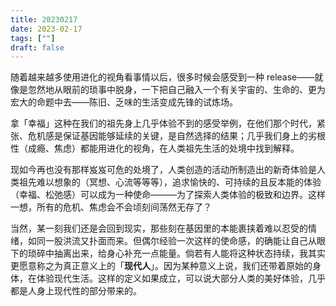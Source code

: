 ```yaml
---
title: 20230217
date: 2023-02-17
tags: [""]
draft: false
---
```


随着越来越多使用进化的视角看事情以后，很多时候会感受到一种 release——就像是忽然地从眼前的琐事中脱身，一下把自己融入一个有关宇宙的、生命的、更为宏大的命题中去——陈旧、乏味的生活变成先锋的试炼场。

拿「幸福」这种在我们的祖先身上几乎体验不到的感受举例，在他们那个时代，紧张、危机感是保证基因能够延续的关键，是自然选择的结果；几乎我们身上的劣根性（成瘾、焦虑）都能用进化的视角，在人类祖先生活的处境中找到解释。

现如今再也没有那样岌岌可危的处境了，人类创造的活动所制造出的新奇体验是人类祖先难以想象的（冥想、心流等等等），追求愉快的、可持续的且反本能的体验（幸福、松弛感）可以成为一种使命———为了探索人类体验的极致和边界。这样一想，所有的危机、焦虑会不会顷刻间荡然无存了？

当然，某一刻我们还是会回到现实，那些刻在基因里的本能裹挟着难以忍受的情绪，如同一股洪流又扑面而来。但偶尔经验一次这样的使命感，的确能让自己从眼下的琐碎中抽离出来，给身心补充一点能量。倘若有人能将这种状态持续，我其实更愿意称之为真正意义上的「**现代人**」。因为某种意义上说，我们还带着原始的身体，在体验现代生活。这样的定义如果成立，可以说大部分人类的美好体验，几乎都是人身上现代性的部分带来的。
